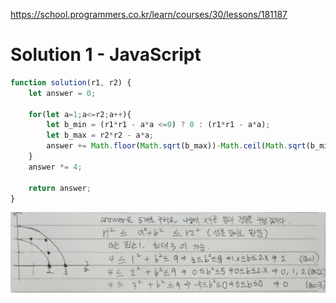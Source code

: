 https://school.programmers.co.kr/learn/courses/30/lessons/181187

# Solution 1 - JavaScript
~~~javascript
function solution(r1, r2) {
    let answer = 0;
    
    for(let a=1;a<=r2;a++){
        let b_min = (r1*r1 - a*a <=0) ? 0 : (r1*r1 - a*a);
        let b_max = r2*r2 - a*a;
        answer += Math.floor(Math.sqrt(b_max))-Math.ceil(Math.sqrt(b_min))+1;    
    }
    answer *= 4;
    
    return answer;
}
~~~
  
  
  
![img](../0_image/PG_LV2_181187_두원사이의정수쌍_1.jpg)
